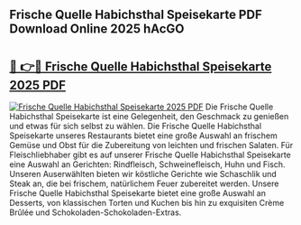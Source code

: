 ## Frische Quelle Habichsthal Speisekarte PDF Download Online 2025 hAcGO

# <h2><a href="http://gceb0i.nevu.top/?p=Frische+Quelle+Habichsthal+Speisekarte">🔗 👉🔴 Frische Quelle Habichsthal Speisekarte 2025 PDF</a></h2>

[![Frische Quelle Habichsthal Speisekarte 2025 PDF](https://i.imgur.com/dBaPXMq.png)](http://gceb0i.nevu.top/?p=Frische+Quelle+Habichsthal+Speisekarte)
Die Frische Quelle Habichsthal Speisekarte ist eine Gelegenheit, den Geschmack zu genießen und etwas für sich selbst zu wählen. Die Frische Quelle Habichsthal Speisekarte unseres Restaurants bietet eine große Auswahl an frischem Gemüse und Obst für die Zubereitung von leichten und frischen Salaten. Für Fleischliebhaber gibt es auf unserer Frische Quelle Habichsthal Speisekarte eine Auswahl an Gerichten: Rindfleisch, Schweinefleisch, Huhn und Fisch. Unseren Auserwählten bieten wir köstliche Gerichte wie Schaschlik und Steak an, die bei frischem, natürlichem Feuer zubereitet werden. Unsere Frische Quelle Habichsthal Speisekarte bietet eine große Auswahl an Desserts, von klassischen Torten und Kuchen bis hin zu exquisiten Crème Brûlée und Schokoladen-Schokoladen-Extras.
